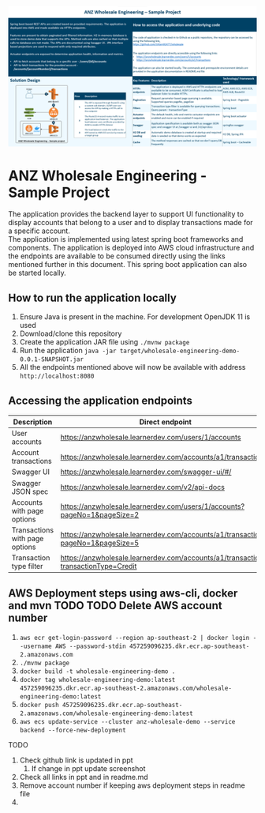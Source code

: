 ![Presentation slide](md-resources/presentation.png?raw=true "")

# ANZ Wholesale Engineering - Sample Project  
The application provides the backend layer to support UI functionality to display accounts that belong to a user and to display transactions made for a specific account.  
The application is implemented using latest spring boot frameworks and components. The application is deployed into AWS cloud infrastructure and the endpoints are available to be consumed directly using the links mentioned further in this document. This spring boot application can also be started locally. 

## How to run the application locally
1. Ensure Java is present in the machine. For development OpenJDK 11 is used
2. Download/clone this repository
3. Create the application JAR file using `./mvnw package`
4. Run the application `java -jar target/wholesale-engineering-demo-0.0.1-SNAPSHOT.jar`
5. All the endpoints mentioned above will now be available with address `http://localhost:8080`

## Accessing the application endpoints

|Description           |Direct endpoint                                                 |Localhost endpoint                                                           |
|----------------------|----------------------------------------------------------------|-----------------------------------------------------------------------------|
|User accounts         |https://anzwholesale.learnerdev.com/users/1/accounts            |http://localhost:8080/users/1/accounts                                       |
|Account transactions  |https://anzwholesale.learnerdev.com/accounts/a1/transactions    |http://localhost:8080/accounts/a1/transactions                               |
|Swagger UI            |https://anzwholesale.learnerdev.com/swagger-ui/#/               |http://localhost:8080/swagger-ui/#/                                          |
|Swagger JSON spec     |https://anzwholesale.learnerdev.com/v2/api-docs                 |http://localhost:8080/v2/api-docs                                            |
|Accounts with page options    |https://anzwholesale.learnerdev.com/users/1/accounts?pageNo=1&pageSize=2                 |http://localhost:8080/v2/api-docs?pageNo=1&pageSize=2                                            |
|Transactions with page options     |https://anzwholesale.learnerdev.com/accounts/a1/transactions?pageNo=1&pageSize=5                 |http://localhost:8080/a1/transactions?pageNo=1&pageSize=5                                            |
|Transaction type filter     |https://anzwholesale.learnerdev.com/accounts/a1/transactions?transactionType=Credit                |http://localhost:8080?transactionType=Credit                                            |  

## AWS Deployment steps using aws-cli, docker and mvn TODO TODO Delete AWS account number
1. `aws ecr get-login-password --region ap-southeast-2 | docker login --username AWS --password-stdin 457259096235.dkr.ecr.ap-southeast-2.amazonaws.com`
2. `./mvnw package`
3. `docker build -t wholesale-engineering-demo .`
4. `docker tag wholesale-engineering-demo:latest 457259096235.dkr.ecr.ap-southeast-2.amazonaws.com/wholesale-engineering-demo:latest`
5. `docker push 457259096235.dkr.ecr.ap-southeast-2.amazonaws.com/wholesale-engineering-demo:latest`
6. `aws ecs update-service --cluster anz-wholesale-demo --service backend --force-new-deployment`

TODO
1. Check github link is updated in ppt
   1. If change in ppt update screenshot
2. Check all links in ppt and in readme.md
3. Remove account number if keeping aws deployment steps in readme file
4.

